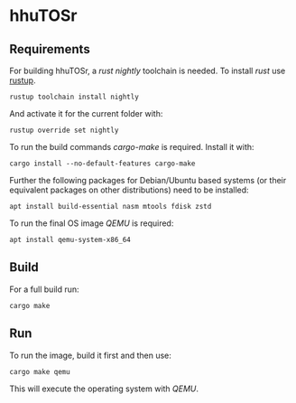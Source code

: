 # hhuTOSr

## Requirements

For building hhuTOSr, a _rust nightly_ toolchain is needed. To install _rust_ use [rustup](https://rustup.rs/).

`rustup toolchain install nightly`

And activate it for the current folder with:

`rustup override set nightly`

To run the build commands _cargo-make_ is required. Install it with:

`cargo install --no-default-features cargo-make`

Further the following packages for Debian/Ubuntu based systems (or their equivalent packages on other distributions) need to be installed:

`apt install build-essential nasm mtools fdisk zstd`

To run the final OS image _QEMU_ is required:

`apt install qemu-system-x86_64`

## Build

For a full build run: 

`cargo make`


## Run

To run the image, build it first and then use:

`cargo make qemu`

This will execute the operating system with _QEMU_.
